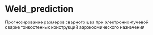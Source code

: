 # Weld_prediction
Прогнозирование размеров сварного шва при электронно-лучевой сварке тонкостенных конструкций аэрокосмического назначения
